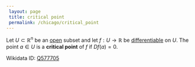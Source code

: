 ```yaml
---
 layout: page
 title: critical point
 permalink: /chicago/critical_point
---
```

Let $U\subset\mathbb R^n$ be an [open](https://mathgloss.github.io/MathGloss/open) subset and let $f:U\to\mathbb R$ be [differentiable](https://mathgloss.github.io/MathGloss/differentiable) on $U$. The point $a \in U$ is a **critical point** of $f$  if $Df(a) =0$.

Wikidata ID: [Q577705](https://www.wikidata.org/wiki/Q577705)